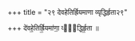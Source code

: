 +++
title = "२९ देवहेतिर्ह्रियमाणा व्यृद्धिर्हृता२९"

+++
दे॑वहे॒तिर्ह्रि॒यमा॑णा॒ व्यृ᳡द्धिर्हृ॒ता ॥